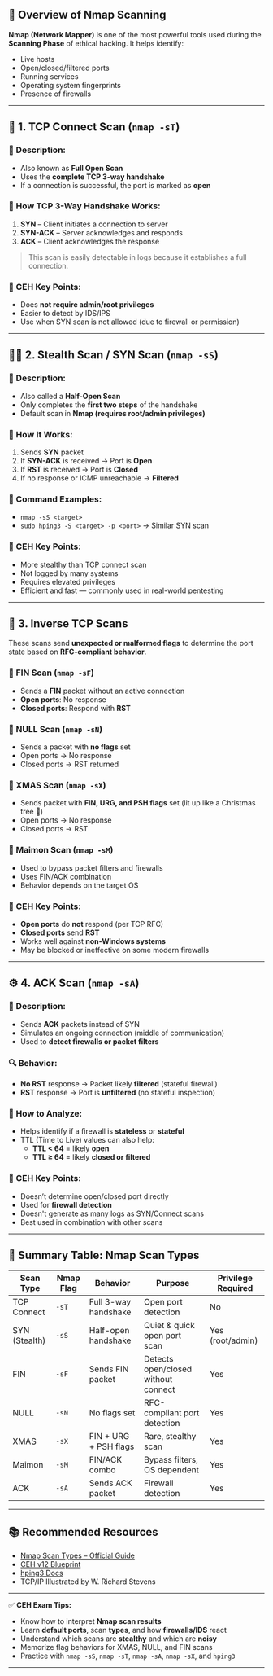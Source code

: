 ## 📡 Overview of Nmap Scanning

**Nmap (Network Mapper)** is one of the most powerful tools used during the **Scanning Phase** of ethical hacking. It helps identify:

- Live hosts
- Open/closed/filtered ports
- Running services
- Operating system fingerprints
- Presence of firewalls

---

## 📘 1. TCP Connect Scan (`nmap -sT`)

### 🔹 Description:
- Also known as **Full Open Scan**
- Uses the **complete TCP 3-way handshake**
- If a connection is successful, the port is marked as **open**

### 📶 How TCP 3-Way Handshake Works:
1. **SYN** – Client initiates a connection to server
2. **SYN-ACK** – Server acknowledges and responds
3. **ACK** – Client acknowledges the response

> This scan is easily detectable in logs because it establishes a full connection.

### 📌 CEH Key Points:
- Does **not require admin/root privileges**
- Easier to detect by IDS/IPS
- Use when SYN scan is not allowed (due to firewall or permission)

---

## 🕵️‍♂️ 2. Stealth Scan / SYN Scan (`nmap -sS`)

### 🔹 Description:
- Also called a **Half-Open Scan**
- Only completes the **first two steps** of the handshake
- Default scan in **Nmap (requires root/admin privileges)**

### 🚦 How It Works:
1. Sends **SYN** packet
2. If **SYN-ACK** is received → Port is **Open**
3. If **RST** is received → Port is **Closed**
4. If no response or ICMP unreachable → **Filtered**

### 🧪 Command Examples:
- `nmap -sS <target>`
- `sudo hping3 -S <target> -p <port>` → Similar SYN scan

### 📌 CEH Key Points:
- More stealthy than TCP connect scan
- Not logged by many systems
- Requires elevated privileges
- Efficient and fast — commonly used in real-world pentesting

---

## 🚫 3. Inverse TCP Scans

These scans send **unexpected or malformed flags** to determine the port state based on **RFC-compliant behavior**.

### 🔻 FIN Scan (`nmap -sF`)
- Sends a **FIN** packet without an active connection
- **Open ports**: No response
- **Closed ports**: Respond with **RST**

### 🔻 NULL Scan (`nmap -sN`)
- Sends a packet with **no flags** set
- Open ports → No response  
- Closed ports → RST returned

### 🔻 XMAS Scan (`nmap -sX`)
- Sends packet with **FIN, URG, and PSH flags** set (lit up like a Christmas tree 🎄)
- Open ports → No response  
- Closed ports → RST

### 🔻 Maimon Scan (`nmap -sM`)
- Used to bypass packet filters and firewalls
- Uses FIN/ACK combination
- Behavior depends on the target OS

### 📌 CEH Key Points:
- **Open ports** do **not** respond (per TCP RFC)
- **Closed ports** send **RST**
- Works well against **non-Windows systems**
- May be blocked or ineffective on some modern firewalls

---

## ⚙️ 4. ACK Scan (`nmap -sA`)

### 🔹 Description:
- Sends **ACK** packets instead of SYN
- Simulates an ongoing connection (middle of communication)
- Used to **detect firewalls or packet filters**

### 🔍 Behavior:
- **No RST** response → Packet likely **filtered** (stateful firewall)
- **RST** response → Port is **unfiltered** (no stateful inspection)

### 🔎 How to Analyze:
- Helps identify if a firewall is **stateless** or **stateful**
- TTL (Time to Live) values can also help:
  - **TTL < 64** = likely **open**
  - **TTL ≥ 64** = likely **closed or filtered**

### 📌 CEH Key Points:
- Doesn’t determine open/closed port directly
- Used for **firewall detection**
- Doesn't generate as many logs as SYN/Connect scans
- Best used in combination with other scans

---

## 🔢 Summary Table: Nmap Scan Types

| Scan Type        | Nmap Flag | Behavior                             | Purpose                          | Privilege Required |
|------------------|-----------|--------------------------------------|----------------------------------|---------------------|
| TCP Connect       | `-sT`     | Full 3-way handshake                 | Open port detection               | No                  |
| SYN (Stealth)     | `-sS`     | Half-open handshake                  | Quiet & quick open port scan      | Yes (root/admin)    |
| FIN               | `-sF`     | Sends FIN packet                     | Detects open/closed without connect | Yes              |
| NULL              | `-sN`     | No flags set                         | RFC-compliant port detection      | Yes                 |
| XMAS              | `-sX`     | FIN + URG + PSH flags                | Rare, stealthy scan               | Yes                 |
| Maimon            | `-sM`     | FIN/ACK combo                        | Bypass filters, OS dependent      | Yes                 |
| ACK               | `-sA`     | Sends ACK packet                     | Firewall detection                | Yes                 |

---

## 📚 Recommended Resources

- [Nmap Scan Types – Official Guide](https://nmap.org/book/man-port-scanning-techniques.html)
- [CEH v12 Blueprint](https://www.eccouncil.org/train-certify/certified-ethical-hacker-ceh/)
- [hping3 Docs](https://linux.die.net/man/8/hping3)
- TCP/IP Illustrated by W. Richard Stevens

---

✅ **CEH Exam Tips:**

- Know how to interpret **Nmap scan results**
- Learn **default ports**, scan **types**, and how **firewalls/IDS** react
- Understand which scans are **stealthy** and which are **noisy**
- Memorize flag behaviors for XMAS, NULL, and FIN scans
- Practice with `nmap -sS`, `nmap -sT`, `nmap -sA`, `nmap -sX`, and `hping3`

---
